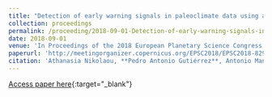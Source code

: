 ```yaml
---
title: "Detection of early warning signals in paleoclimate data using a genetic time series segmentation algorithm"
collection: proceedings
permalink: /proceeding/2018-09-01-Detection-of-early-warning-signals-in-paleoclimate-data-using-a-genetic-time-series-segmentation-alg
date: 2018-09-01
venue: 'In Proceedings of the 2018 European Planetary Science Congress'
paperurl: 'http://meetingorganizer.copernicus.org/EPSC2018/EPSC2018-829-1.pdf'
citation: 'Athanasia Nikolaou, **Pedro Antonio Gutiérrez**, Antonio Manuel Durán-Rosal, Francisco Fernandez-Navarro, César Hervás-Martínez, María Pérez-Ortiz, &quot;Detection of early warning signals in paleoclimate data using a genetic time series segmentation algorithm.&quot; In Proceedings of the 2018 European Planetary Science Congress, EPSC2018-829-1, Vol. 12, 2018, Berlin (Germany).'
---
```

[Access paper here](http://meetingorganizer.copernicus.org/EPSC2018/EPSC2018-829-1.pdf){:target="_blank"}
